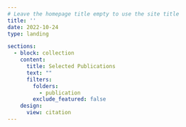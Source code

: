 ```yaml
---
# Leave the homepage title empty to use the site title
title: ''
date: 2022-10-24
type: landing

sections:
  - block: collection
    content:
      title: Selected Publications
      text: ""
      filters:
        folders:
          - publication
        exclude_featured: false
    design:
      view: citation
---
```

